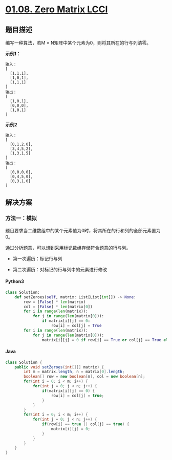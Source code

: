 # [01.08. Zero Matrix LCCI](https://leetcode.cn/problems/zero-matrix-lcci/)

## 题目描述

编写一种算法，若M × N矩阵中某个元素为0，则将其所在的行与列清零。

**示例1：**

```
输入：
[
  [1,1,1],
  [1,0,1],
  [1,1,1]
]
输出：
[
  [1,0,1],
  [0,0,0],
  [1,0,1]
]
```

**示例2**

```
输入：
[
  [0,1,2,0],
  [3,4,5,2],
  [1,3,1,5]
]
输出：
[
  [0,0,0,0],
  [0,4,5,0],
  [0,3,1,0]
]
```

## 解决方案

### 方法一：模拟

题目要求当二维数组中的某个元素值为0时，将其所在的行和列的全部元素置为0。

通过分析题意，可以想到采用标记数组存储符合题意的行与列。

- 第一次遍历：标记行与列

- 第二次遍历：对标记的行与列中的元素进行修改

#### Python3

```python
class Solution:
    def setZeroes(self, matrix: List[List[int]]) -> None:
        row = [False] * len(matrix)
        col = [False] * len(matrix[0])
        for i in range(len(matrix)):
            for j in range(len(matrix[0])):
                if matrix[i][j] == 0:
                    row[i] = col[j] = True
        for i in range(len(matrix)):
            for j in range(len(matrix[0])):
                matrix[i][j] = 0 if row[i] == True or col[j] == True else matrix[i][j]
```

#### Java

```java
class Solution {
    public void setZeroes(int[][] matrix) {
        int m = matrix.length, n = matrix[0].length;
        boolean[] row = new boolean[m], col = new boolean[n];
        for(int i = 0; i < m; i++) {
            for(int j = 0; j < n; j++) {
                if(matrix[i][j] == 0) {
                    row[i] = col[j] = true;
                }
            }
        }
        for(int i = 0; i < m; i++) {
            for(int j = 0; j < n; j++) {
                if(row[i] == true || col[j] == true) {
                    matrix[i][j] = 0;
                }
            }
        }
    }
}
```


